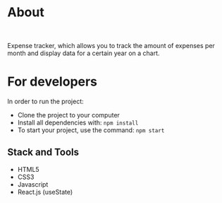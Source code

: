 # About

<div align="center">
<!--     <img src="https://github.com/IvanVasiunin/investment-calculator/blob/main/public/app_UI.jpg" alt="certificate" /> -->
</div>
<br>

Expense tracker, which allows you to track the amount of expenses per month and display data for a certain year on a chart.

# For developers

In order to run the project:

- Clone the project to your computer
- Install all dependencies with: <code>npm install</code>
- To start your project, use the command: <code>npm start</code>

## Stack and Tools

- HTML5
- CSS3
- Javascript
- React.js (useState)
